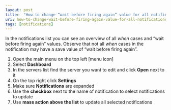 ```yaml
---
layout: post
title:  "How to change “wait before firing again” value for all notifications at once?"
uri: how-to-change-wait-before-firing-again-value-for-all-notifications-at-once
tags: [notifications]
---
```


In the notifications list you can see an overview of all _when_ cases and “wait before firing again” values. Observe that not all _when_ cases in the notification may have a save value of “wait before firing again”.

<!-- more -->

1.  Open the main menu on the top left \[menu icon\]
2.  Select **Dashboard**
3.  In the servers list find the server you want to edit and click **Open** next to it
4.  On the top right click **Settings**
5.  Make sure **Notifications** are expanded
6.  Use the **checkbox** next to the name of notification to select notifications to update
7.  Use **mass action above the list** to update all selected notifications